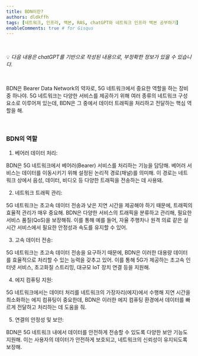 ```yaml
---
title: BDN이란?
authors: dldkffh
tags: [네트워크, 인프라, 백본, RAS, chatGPT와 네트워크 인프라 백본 공부하기]
enableComments: true # for Gisqus
---
```


<br/>

💡 _다음 내용은 chatGPT를 기반으로 작성된 내용으로, 부정확한 정보가 있을 수 있습니다._

<br/>

BDN은 Bearer Data Network의 약자로, 5G 네트워크에서 중요한 역할을 하는 장비 중 하나야. 5G 네트워크는 다양한 서비스를 제공하기 위해 여러 종류의 네트워크 구성 요소로 이루어져 있는데, BDN은 그 중에서 데이터 트래픽을 처리하고 전달하는 핵심 역할을 해.

<!--truncate-->

<br/>

### BDN의 역할

1. 베어러 데이터 처리:

BDN은 5G 네트워크에서 베어러(Bearer) 서비스를 처리하는 기능을 담당해. 베어러 서비스는 데이터를 이동시키기 위해 설정된 논리적 경로(채널)를 의미해. 이 경로는 네트워크 상에서 음성, 데이터, 비디오 등 다양한 트래픽을 전송하는 데 사용돼.

2. 네트워크 트래픽 관리:

5G 네트워크는 초고속 데이터 전송과 낮은 지연 시간을 제공해야 하기 때문에, 트래픽의 효율적 관리가 매우 중요해. BDN은 다양한 서비스의 트래픽을 분류하고 관리해, 필요한 서비스 품질(QoS)을 보장해줘. 이를 통해 예를 들어, 자율 주행차나 원격 의료 같은 실시간 서비스에서 필요한 안정성과 속도를 유지할 수 있어.

3. 고속 데이터 전송:

5G 네트워크는 초고속 데이터 전송을 요구하기 때문에, BDN은 이러한 대용량 데이터를 효율적으로 처리할 수 있는 능력을 갖추고 있어. 이를 통해 5G가 제공하는 초고속 인터넷 서비스, 초고화질 스트리밍, 대규모 IoT 장치 연결 등을 지원해.

4. 에지 컴퓨팅 지원:

5G 네트워크에서는 데이터 처리를 네트워크의 가장자리(에지)에서 수행해 지연 시간을 최소화하는 에지 컴퓨팅이 중요한데, BDN은 이러한 에지 컴퓨팅 환경에서 데이터를 빠르게 전달하고 처리하는 데 도움을 줘.

5. 연결의 안정성 및 보안:

BDN은 5G 네트워크 내에서 데이터를 안전하게 전송할 수 있도록 다양한 보안 기능도 지원해. 이는 사용자의 데이터가 안전하게 보호되고, 네트워크의 신뢰성이 유지되도록 보장해.

<br/>
